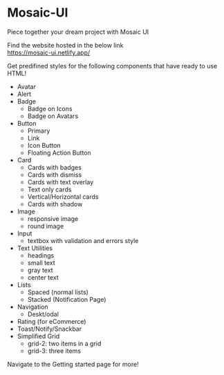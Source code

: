 # Mosaic-UI
Piece together your dream project with Mosaic UI

Find the website hosted in the below link<br/>
https://mosaic-ui.netlify.app/

Get predifined styles for the following components that have ready to use HTML!

* Avatar<br/>
* Alert<br/> 
* Badge<br/>
   * Badge on Icons<br/>
   * Badge on Avatars<br/>
* Button<br/>
   * Primary<br/>
   * Link<br/>
   * Icon Button<br/>
   * Floating Action Button<br/>
* Card<br/>
   * Cards with badges<br/>
   * Cards with dismiss<br/>
   * Cards with text overlay<br/>
   * Text only cards<br/>
   * Vertical/Horizontal cards<br/>
   * Cards with shadow<br/>
* Image<br/>
   * responsive image<br/>
   * round image<br/>
* Input<br/>
   * textbox with validation and errors style<br/>
* Text Utilities<br/>
   * headings<br/>
   * small text<br/>
   * gray text<br/>
   * center text<br/>
* Lists<br/>
   * Spaced (normal lists)<br/>
   * Stacked (Notification Page)<br/>
* Navigation<br/>
   * Deskt/odal<br/>
* Rating (for eCommerce)<br/>
* Toast/Notify/Snackbar<br/>
* Simplified Grid<br/>
  * grid-2: two items in a grid<br/>
  * grid-3: three items<br/>

Navigate to the Getting started page for more!



